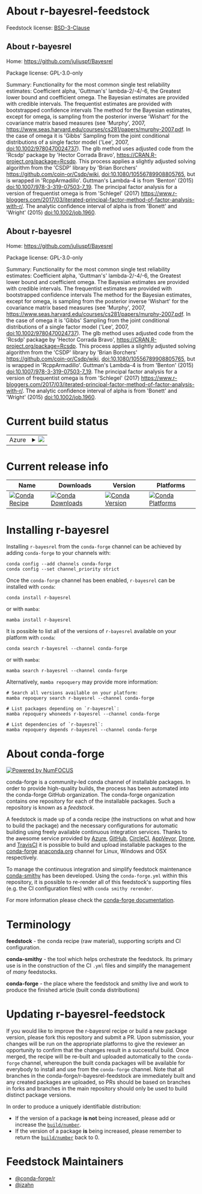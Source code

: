About r-bayesrel-feedstock
==========================

Feedstock license: [BSD-3-Clause](https://github.com/conda-forge/r-bayesrel-feedstock/blob/main/LICENSE.txt)


About r-bayesrel
----------------

Home: https://github.com/juliuspf/Bayesrel

Package license: GPL-3.0-only

Summary: Functionality for the most common single test reliability estimates: Coefficient alpha, 'Guttman's' lambda-2/-4/-6, the Greatest lower bound and coefficient omega. The Bayesian estimates are provided with credible intervals. The frequentist estimates are provided with bootstrapped confidence intervals The method for the Bayesian estimates, except for omega, is sampling from the posterior inverse 'Wishart' for the covariance matrix based measures (see 'Murphy', 2007, <https://www.seas.harvard.edu/courses/cs281/papers/murphy-2007.pdf>. In the case of omega it is 'Gibbs' Sampling from the joint conditional distributions of a single factor model ('Lee', 2007, <doi:10.1002/9780470024737>). The glb method uses adjusted code from the 'Rcsdp' package by 'Hector Corrada Bravo', <https://CRAN.R-project.org/package=Rcsdp>. This process applies a slightly adjusted solving algorithm from the 'CSDP' library by 'Brian Borchers' <https://github.com/coin-or/Csdp/wiki>, <doi:10.1080/10556789908805765>, but is wrapped in 'RcppArmadillo'. Guttman's Lambda-4 is from 'Benton' (2015) <doi:10.1007/978-3-319-07503-7_19>. The principal factor analysis for a version of frequentist omega is from 'Schlegel' (2017) <https://www.r-bloggers.com/2017/03/iterated-principal-factor-method-of-factor-analysis-with-r/>. The analytic confidence interval of alpha is from 'Bonett' and 'Wright' (2015) <doi:10.1002/job.1960>.

About r-bayesrel
----------------

Home: https://github.com/juliuspf/Bayesrel

Package license: GPL-3.0-only

Summary: Functionality for the most common single test reliability estimates: Coefficient alpha, 'Guttman's' lambda-2/-4/-6, the Greatest lower bound and coefficient omega. The Bayesian estimates are provided with credible intervals. The frequentist estimates are provided with bootstrapped confidence intervals The method for the Bayesian estimates, except for omega, is sampling from the posterior inverse 'Wishart' for the covariance matrix based measures (see 'Murphy', 2007, <https://www.seas.harvard.edu/courses/cs281/papers/murphy-2007.pdf>. In the case of omega it is 'Gibbs' Sampling from the joint conditional distributions of a single factor model ('Lee', 2007, <doi:10.1002/9780470024737>). The glb method uses adjusted code from the 'Rcsdp' package by 'Hector Corrada Bravo', <https://CRAN.R-project.org/package=Rcsdp>. This process applies a slightly adjusted solving algorithm from the 'CSDP' library by 'Brian Borchers' <https://github.com/coin-or/Csdp/wiki>, <doi:10.1080/10556789908805765>, but is wrapped in 'RcppArmadillo'. Guttman's Lambda-4 is from 'Benton' (2015) <doi:10.1007/978-3-319-07503-7_19>. The principal factor analysis for a version of frequentist omega is from 'Schlegel' (2017) <https://www.r-bloggers.com/2017/03/iterated-principal-factor-method-of-factor-analysis-with-r/>. The analytic confidence interval of alpha is from 'Bonett' and 'Wright' (2015) <doi:10.1002/job.1960>.

Current build status
====================


<table>
    
  <tr>
    <td>Azure</td>
    <td>
      <details>
        <summary>
          <a href="https://dev.azure.com/conda-forge/feedstock-builds/_build/latest?definitionId=13353&branchName=main">
            <img src="https://dev.azure.com/conda-forge/feedstock-builds/_apis/build/status/r-bayesrel-feedstock?branchName=main">
          </a>
        </summary>
        <table>
          <thead><tr><th>Variant</th><th>Status</th></tr></thead>
          <tbody><tr>
              <td>linux_64_r_base4.3</td>
              <td>
                <a href="https://dev.azure.com/conda-forge/feedstock-builds/_build/latest?definitionId=13353&branchName=main">
                  <img src="https://dev.azure.com/conda-forge/feedstock-builds/_apis/build/status/r-bayesrel-feedstock?branchName=main&jobName=linux&configuration=linux%20linux_64_r_base4.3" alt="variant">
                </a>
              </td>
            </tr><tr>
              <td>linux_64_r_base4.4</td>
              <td>
                <a href="https://dev.azure.com/conda-forge/feedstock-builds/_build/latest?definitionId=13353&branchName=main">
                  <img src="https://dev.azure.com/conda-forge/feedstock-builds/_apis/build/status/r-bayesrel-feedstock?branchName=main&jobName=linux&configuration=linux%20linux_64_r_base4.4" alt="variant">
                </a>
              </td>
            </tr><tr>
              <td>osx_64_r_base4.3</td>
              <td>
                <a href="https://dev.azure.com/conda-forge/feedstock-builds/_build/latest?definitionId=13353&branchName=main">
                  <img src="https://dev.azure.com/conda-forge/feedstock-builds/_apis/build/status/r-bayesrel-feedstock?branchName=main&jobName=osx&configuration=osx%20osx_64_r_base4.3" alt="variant">
                </a>
              </td>
            </tr><tr>
              <td>osx_64_r_base4.4</td>
              <td>
                <a href="https://dev.azure.com/conda-forge/feedstock-builds/_build/latest?definitionId=13353&branchName=main">
                  <img src="https://dev.azure.com/conda-forge/feedstock-builds/_apis/build/status/r-bayesrel-feedstock?branchName=main&jobName=osx&configuration=osx%20osx_64_r_base4.4" alt="variant">
                </a>
              </td>
            </tr><tr>
              <td>win_64_r_base4.3</td>
              <td>
                <a href="https://dev.azure.com/conda-forge/feedstock-builds/_build/latest?definitionId=13353&branchName=main">
                  <img src="https://dev.azure.com/conda-forge/feedstock-builds/_apis/build/status/r-bayesrel-feedstock?branchName=main&jobName=win&configuration=win%20win_64_r_base4.3" alt="variant">
                </a>
              </td>
            </tr><tr>
              <td>win_64_r_base4.4</td>
              <td>
                <a href="https://dev.azure.com/conda-forge/feedstock-builds/_build/latest?definitionId=13353&branchName=main">
                  <img src="https://dev.azure.com/conda-forge/feedstock-builds/_apis/build/status/r-bayesrel-feedstock?branchName=main&jobName=win&configuration=win%20win_64_r_base4.4" alt="variant">
                </a>
              </td>
            </tr>
          </tbody>
        </table>
      </details>
    </td>
  </tr>
</table>

Current release info
====================

| Name | Downloads | Version | Platforms |
| --- | --- | --- | --- |
| [![Conda Recipe](https://img.shields.io/badge/recipe-r--bayesrel-green.svg)](https://anaconda.org/conda-forge/r-bayesrel) | [![Conda Downloads](https://img.shields.io/conda/dn/conda-forge/r-bayesrel.svg)](https://anaconda.org/conda-forge/r-bayesrel) | [![Conda Version](https://img.shields.io/conda/vn/conda-forge/r-bayesrel.svg)](https://anaconda.org/conda-forge/r-bayesrel) | [![Conda Platforms](https://img.shields.io/conda/pn/conda-forge/r-bayesrel.svg)](https://anaconda.org/conda-forge/r-bayesrel) |

Installing r-bayesrel
=====================

Installing `r-bayesrel` from the `conda-forge` channel can be achieved by adding `conda-forge` to your channels with:

```
conda config --add channels conda-forge
conda config --set channel_priority strict
```

Once the `conda-forge` channel has been enabled, `r-bayesrel` can be installed with `conda`:

```
conda install r-bayesrel
```

or with `mamba`:

```
mamba install r-bayesrel
```

It is possible to list all of the versions of `r-bayesrel` available on your platform with `conda`:

```
conda search r-bayesrel --channel conda-forge
```

or with `mamba`:

```
mamba search r-bayesrel --channel conda-forge
```

Alternatively, `mamba repoquery` may provide more information:

```
# Search all versions available on your platform:
mamba repoquery search r-bayesrel --channel conda-forge

# List packages depending on `r-bayesrel`:
mamba repoquery whoneeds r-bayesrel --channel conda-forge

# List dependencies of `r-bayesrel`:
mamba repoquery depends r-bayesrel --channel conda-forge
```


About conda-forge
=================

[![Powered by
NumFOCUS](https://img.shields.io/badge/powered%20by-NumFOCUS-orange.svg?style=flat&colorA=E1523D&colorB=007D8A)](https://numfocus.org)

conda-forge is a community-led conda channel of installable packages.
In order to provide high-quality builds, the process has been automated into the
conda-forge GitHub organization. The conda-forge organization contains one repository
for each of the installable packages. Such a repository is known as a *feedstock*.

A feedstock is made up of a conda recipe (the instructions on what and how to build
the package) and the necessary configurations for automatic building using freely
available continuous integration services. Thanks to the awesome service provided by
[Azure](https://azure.microsoft.com/en-us/services/devops/), [GitHub](https://github.com/),
[CircleCI](https://circleci.com/), [AppVeyor](https://www.appveyor.com/),
[Drone](https://cloud.drone.io/welcome), and [TravisCI](https://travis-ci.com/)
it is possible to build and upload installable packages to the
[conda-forge](https://anaconda.org/conda-forge) [anaconda.org](https://anaconda.org/)
channel for Linux, Windows and OSX respectively.

To manage the continuous integration and simplify feedstock maintenance
[conda-smithy](https://github.com/conda-forge/conda-smithy) has been developed.
Using the ``conda-forge.yml`` within this repository, it is possible to re-render all of
this feedstock's supporting files (e.g. the CI configuration files) with ``conda smithy rerender``.

For more information please check the [conda-forge documentation](https://conda-forge.org/docs/).

Terminology
===========

**feedstock** - the conda recipe (raw material), supporting scripts and CI configuration.

**conda-smithy** - the tool which helps orchestrate the feedstock.
                   Its primary use is in the construction of the CI ``.yml`` files
                   and simplify the management of *many* feedstocks.

**conda-forge** - the place where the feedstock and smithy live and work to
                  produce the finished article (built conda distributions)


Updating r-bayesrel-feedstock
=============================

If you would like to improve the r-bayesrel recipe or build a new
package version, please fork this repository and submit a PR. Upon submission,
your changes will be run on the appropriate platforms to give the reviewer an
opportunity to confirm that the changes result in a successful build. Once
merged, the recipe will be re-built and uploaded automatically to the
`conda-forge` channel, whereupon the built conda packages will be available for
everybody to install and use from the `conda-forge` channel.
Note that all branches in the conda-forge/r-bayesrel-feedstock are
immediately built and any created packages are uploaded, so PRs should be based
on branches in forks and branches in the main repository should only be used to
build distinct package versions.

In order to produce a uniquely identifiable distribution:
 * If the version of a package **is not** being increased, please add or increase
   the [``build/number``](https://docs.conda.io/projects/conda-build/en/latest/resources/define-metadata.html#build-number-and-string).
 * If the version of a package **is** being increased, please remember to return
   the [``build/number``](https://docs.conda.io/projects/conda-build/en/latest/resources/define-metadata.html#build-number-and-string)
   back to 0.

Feedstock Maintainers
=====================

* [@conda-forge/r](https://github.com/orgs/conda-forge/teams/r/)
* [@izahn](https://github.com/izahn/)

